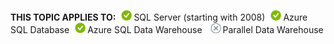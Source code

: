 <Token>**THIS TOPIC APPLIES TO:**![yes](media/yes.png)SQL Server (starting with 2008)![yes](media/yes.png)Azure SQL Database![yes](media/yes.png)Azure SQL Data Warehouse ![no](media/no.png)Parallel Data Warehouse </Token>

